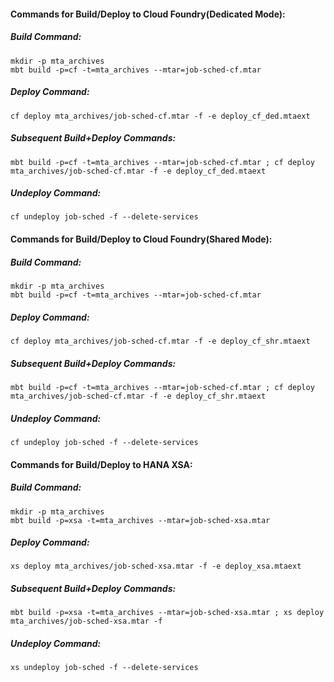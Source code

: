 #### Commands for Build/Deploy to Cloud Foundry(Dedicated Mode):

##### Build Command:
```
mkdir -p mta_archives
mbt build -p=cf -t=mta_archives --mtar=job-sched-cf.mtar
```
##### Deploy Command:
```
cf deploy mta_archives/job-sched-cf.mtar -f -e deploy_cf_ded.mtaext
```
##### Subsequent Build+Deploy Commands:
```
mbt build -p=cf -t=mta_archives --mtar=job-sched-cf.mtar ; cf deploy mta_archives/job-sched-cf.mtar -f -e deploy_cf_ded.mtaext
```
##### Undeploy Command:
```
cf undeploy job-sched -f --delete-services
```

#### Commands for Build/Deploy to Cloud Foundry(Shared Mode):

##### Build Command:
```
mkdir -p mta_archives
mbt build -p=cf -t=mta_archives --mtar=job-sched-cf.mtar
```
##### Deploy Command:
```
cf deploy mta_archives/job-sched-cf.mtar -f -e deploy_cf_shr.mtaext
```
##### Subsequent Build+Deploy Commands:
```
mbt build -p=cf -t=mta_archives --mtar=job-sched-cf.mtar ; cf deploy mta_archives/job-sched-cf.mtar -f -e deploy_cf_shr.mtaext
```
##### Undeploy Command:
```
cf undeploy job-sched -f --delete-services
```

#### Commands for Build/Deploy to HANA XSA:

##### Build Command:
```
mkdir -p mta_archives
mbt build -p=xsa -t=mta_archives --mtar=job-sched-xsa.mtar
```
##### Deploy Command:
```
xs deploy mta_archives/job-sched-xsa.mtar -f -e deploy_xsa.mtaext
```

##### Subsequent Build+Deploy Commands:
```
mbt build -p=xsa -t=mta_archives --mtar=job-sched-xsa.mtar ; xs deploy mta_archives/job-sched-xsa.mtar -f
```

##### Undeploy Command:
```
xs undeploy job-sched -f --delete-services
```